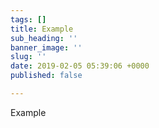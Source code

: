 ```yaml
---
tags: []
title: Example
sub_heading: ''
banner_image: ''
slug: ''
date: 2019-02-05 05:39:06 +0000
published: false

---
```

Example